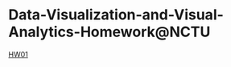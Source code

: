 # Data-Visualization-and-Visual-Analytics-Homework@NCTU
[HW01](https://albert7617.github.io/Data-Visualization-and-Visual-Analytics-Homework/hw01/)
